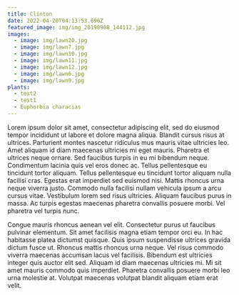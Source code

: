 ```yaml
---
title: Clinton
date: 2022-04-20T04:13:53.696Z
featured_image: img/img_20190908_144112.jpg
images:
  - image: img/lawn20.jpg
  - image: img/lawn7.jpg
  - image: img/lawn10.jpg
  - image: img/lawn11.jpg
  - image: img/lawn12.jpg
  - image: img/lawn6.jpg
  - image: img/lawn9.jpg
plants:
  - test2
  - test1
  - Euphorbia characias
---
```

Lorem ipsum dolor sit amet, consectetur adipiscing elit, sed do eiusmod tempor incididunt ut labore et dolore magna aliqua. Blandit cursus risus at ultrices. Parturient montes nascetur ridiculus mus mauris vitae ultricies leo. Amet aliquam id diam maecenas ultricies mi eget mauris. Pharetra et ultrices neque ornare. Sed faucibus turpis in eu mi bibendum neque. Condimentum lacinia quis vel eros donec ac. Tellus pellentesque eu tincidunt tortor aliquam. Tellus pellentesque eu tincidunt tortor aliquam nulla facilisi cras. Egestas erat imperdiet sed euismod nisi. Mattis rhoncus urna neque viverra justo. Commodo nulla facilisi nullam vehicula ipsum a arcu cursus vitae. Vestibulum lorem sed risus ultricies. Aliquam faucibus purus in massa. Ac turpis egestas maecenas pharetra convallis posuere morbi. Vel pharetra vel turpis nunc.

Congue mauris rhoncus aenean vel elit. Consectetur purus ut faucibus pulvinar elementum. Sit amet facilisis magna etiam tempor orci eu. In hac habitasse platea dictumst quisque. Quis ipsum suspendisse ultrices gravida dictum fusce ut. Rhoncus mattis rhoncus urna neque. Vel risus commodo viverra maecenas accumsan lacus vel facilisis. Bibendum est ultricies integer quis auctor elit sed. Aliquam id diam maecenas ultricies mi. Mi sit amet mauris commodo quis imperdiet. Pharetra convallis posuere morbi leo urna molestie at. Volutpat maecenas volutpat blandit aliquam etiam erat velit.